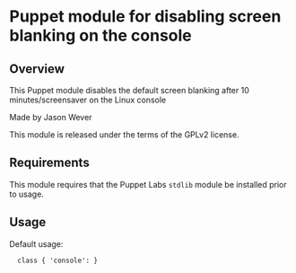 # Puppet module for disabling screen blanking on the console

## Overview

This Puppet module disables the default screen blanking after 10 minutes/screensaver on the Linux console

Made by Jason Wever

This module is released under the terms of the GPLv2 license.

## Requirements

This module requires that the Puppet Labs `stdlib` module be installed prior to usage.

## Usage

Default usage:
```puppet
  class { 'console': }
```
